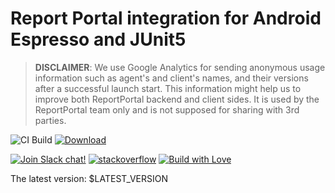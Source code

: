 # Report Portal integration for Android Espresso and JUnit5

> **DISCLAIMER**: We use Google Analytics for sending anonymous usage information such as agent's and client's names, and their versions
> after a successful launch start. This information might help us to improve both ReportPortal backend and client sides. It is used by the
> ReportPortal team only and is not supposed for sharing with 3rd parties.

![CI Build](https://github.com/reportportal/agent-android/workflows/CI%20Build/badge.svg?branch=develop)
[ ![Download](https://api.bintray.com/packages/epam/reportportal/agent-android-junit5/images/download.svg) ](https://bintray.com/epam/reportportal/agent-android-junit5/_latestVersion)

[![Join Slack chat!](https://reportportal-slack-auto.herokuapp.com/badge.svg)](https://reportportal-slack-auto.herokuapp.com)
[![stackoverflow](https://img.shields.io/badge/reportportal-stackoverflow-orange.svg?style=flat)](http://stackoverflow.com/questions/tagged/reportportal)
[![Build with Love](https://img.shields.io/badge/build%20with-❤%EF%B8%8F%E2%80%8D-lightgrey.svg)](http://reportportal.io?style=flat)


The latest version: $LATEST_VERSION
